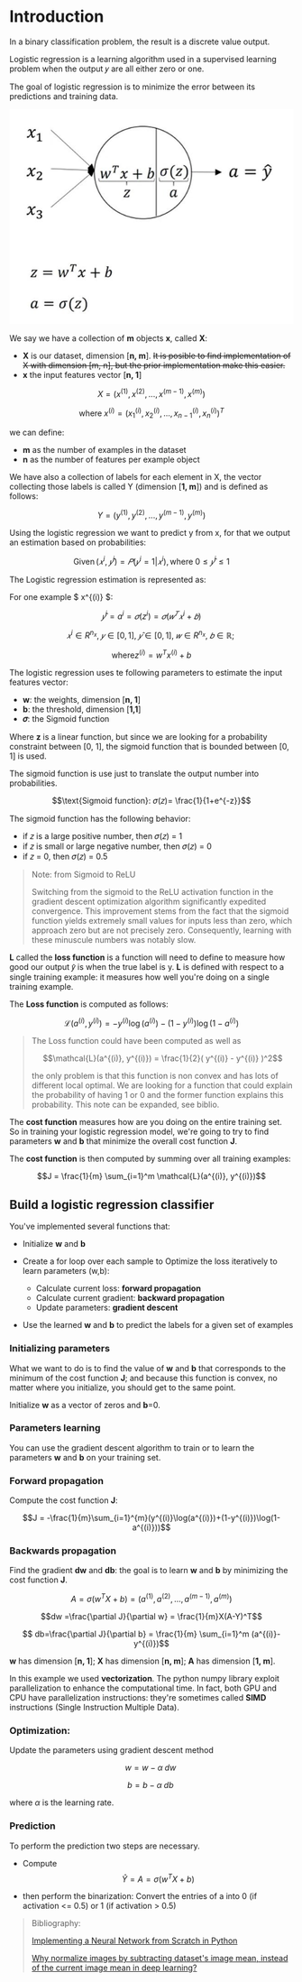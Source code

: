 # Introduction
In a binary classification problem, the result is a discrete value output.

Logistic regression is a learning algorithm used in a supervised learning problem when the output 𝑦 are all either zero or one. 

The goal of logistic regression is to minimize the error between its predictions and training data.

![image](img/ch_1/img_1.jpg)

We say we have a collection of **m** objects **x**, called **X**:
- **X** is our dataset, dimension [**n, m**]. ~~It is posible to find implementation of X with dimension [m, n], but the prior implementation make this easier.~~
- **x** the input features vector [**n, 1**]

$$X = (x^{(1)}, x^{(2)}, ..., x^{(m-1)}, x^{(m)})$$

$$\text{where}\;x^{(i)} = (x^{(i)}_1, x^{(i)}_2, ..., x^{(i)}_{n-1}, x^{(i)}_n)^T$$

we can define:
- **m** as the number of examples in the dataset
- **n** as the number of features per example object

We have also a collection of labels for each element in X, the vector collecting those labels is called Y (dimension [**1, m**]) and is defined as follows:

$$Y = (y^{(1)}, y^{(2)}, ..., y^{(m-1)}, y^{(m)})$$

Using the logistic regression we want to predict y from x, for that we output an estimation based on probabilities:

$$ \text{Given}\, (𝑥^i,\; 𝑦̂^i) = 𝑃(𝑦^i = 1|𝑥^i), \text{where}\; 0 ≤ 𝑦̂^i ≤ 1 $$

The Logistic regression estimation is represented as:

For one example $ x^{(i)} $:

$$ 𝑦̂^i = a^i = 𝜎(z^i) = 𝜎(𝑤^{𝑇}𝑥^i + 𝑏) $$

$$𝑥^i ∈ R^{n_{x}}, \; 𝑦∈ [0,1], \; 𝑦̂ ∈ [0,1], \; 𝑤 ∈ R^{n_{x}}, \; 𝑏 ∈ ℝ; \;$$

$$\text{where} z^{(i)} = w^T x^{(i)} + b$$

The logistic regression uses te following parameters to estimate the input features vector:
- **w**: the weights, dimension [**n, 1**]
- **b**: the threshold, dimension [**1,1**]
- **𝜎**: the Sigmoid function

Where **z** is a linear function, but since we are looking for a probability constraint between [0, 1], the sigmoid function that is bounded between [0, 1] is used.

The sigmoid function is use just to translate the output number into probabilities.
 
$$\text{Sigmoid function}: 𝜎(𝑧)= \frac{1}{1+e^{-z}}$$

The sigmoid function has the following behavior:
- if 𝑧 is a large positive number, then 𝜎(𝑧) = 1
- if 𝑧 is small or large negative number, then 𝜎(𝑧) = 0
- if 𝑧 = 0, then 𝜎(𝑧) = 0.5

> Note: from Sigmoid to ReLU
>
> Switching from the sigmoid to the ReLU activation function in the gradient descent optimization algorithm significantly expedited convergence. This improvement stems from the fact that the sigmoid function yields extremely small values for inputs less than zero, which approach zero but are not precisely zero. Consequently, learning with these minuscule numbers was notably slow.

**L** called the **loss function** is a function will need to define to measure how good our output 𝑦̂ is when the true label is y. **L** is defined with respect to a single training example: it measures how well you're doing on a single training example.

The **Loss function** is computed as follows:

$$\mathcal{L}(a^{(i)}, y^{(i)}) = - y^{(i)} \log(a^{(i)}) - (1-y^{(i)} ) \log(1-a^{(i)})$$

>The Loss function could have been computed as well as
>
> $$\mathcal{L}(a^{(i)}, y^{(i)}) = \frac{1}{2}( y^{(i)} - y^{(i)} )^2$$
>
> the only problem is that this function is non convex and has lots of different local optimal. We are looking for a function that could explain the probability of having 1 or 0 and the former function explains this probability. This note can be expanded, see biblio.

The **cost function** measures how are you doing on the entire training set. So in training your logistic regression model, we're going to try to find parameters **w** and **b** that minimize the overall cost function **J**.

The **cost function** is then computed by summing over all training examples:
 
$$J = \frac{1}{m} \sum_{i=1}^m \mathcal{L}(a^{(i)}, y^{(i)})$$

## Build a logistic regression classifier
You've implemented several functions that:

- Initialize **w** and **b**
- Create a for loop over each sample to Optimize the loss iteratively to learn parameters (w,b):
  - Calculate current loss: **forward propagation**
  - Calculate current gradient: **backward propagation**
  - Update parameters: **gradient descent**

- Use the learned **w** and **b** to predict the labels for a given set of examples

### Initializing parameters
What we want to do is to find the value of **w** and **b** that corresponds to the minimum of the cost function **J**; and because this function is convex, no matter where you initialize, you should get to the same point.

Initialize **w** as a vector of zeros and **b**=0.

### Parameters learning
You can use the gradient descent algorithm to train or to learn the parameters **w** and **b** on your training set.

### Forward propagation
Compute the cost function **J**:

$$J = -\frac{1}{m}\sum_{i=1}^{m}(y^{(i)}\log(a^{(i)})+(1-y^{(i)})\log(1-a^{(i)}))$$

### Backwards propagation
Find the gradient **dw** and **db**: the goal is to learn **w** and **b** by minimizing the cost function **J**.

$$A = \sigma(w^T X + b) = (a^{(1)}, a^{(2)}, ..., a^{(m-1)}, a^{(m)})$$

$$dw =\frac{\partial J}{\partial w} = \frac{1}{m}X(A-Y)^T$$

$$ db=\frac{\partial J}{\partial b} = \frac{1}{m} \sum_{i=1}^m (a^{(i)}-y^{(i)})$$

**w** has dimension [**n, 1**]; **X** has dimension [**n, m**]; **A** has dimension [**1, m**].

In this example we used **vectorization**. The python numpy library exploit parallelization to enhance the computational time. In fact, both GPU and CPU have parallelization instructions: they're sometimes called **SIMD** instructions (Single Instruction Multiple Data).

### Optimization:
Update the parameters using gradient descent method

$$w = w - \alpha \; dw\;$$

$$b = b - \alpha \; db\;$$

where $\alpha$ is the learning rate.

### Prediction
To perform the prediction two steps are necessary.

- Compute $$\hat{Y} = A = \sigma(w^T X + b)$$

- then perform the binarization: Convert the entries of a into 0 (if activation <= 0.5) or 1 (if activation > 0.5)


> Bibliography:
> 
> [Implementing a Neural Network from Scratch in Python](https://dennybritz.com/posts/wildml/implementing-a-neural-network-from-scratch/)
> 
> [Why normalize images by subtracting dataset's image mean, instead of the current image mean in deep learning?](https://stats.stackexchange.com/questions/211436/why-normalize-images-by-subtracting-datasets-image-mean-instead-of-the-current)